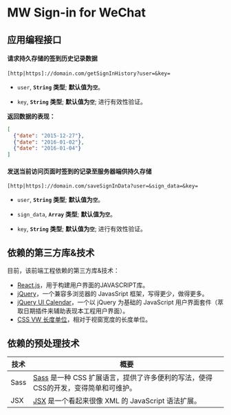 MW Sign-in for WeChat
=====================



应用编程接口
-----------

#### 请求持久存储的签到历史记录数据

```http
[http|https]://domain.com/getSignInHistory?user=&key=
```

+ `user`, **`String` 类型**; **默认值为`空`**。

+ `key`, **`String` 类型**; **默认值为`空`**; 进行有效性验证。

**返回数据的表现：**

```json
[
  {"date": "2015-12-27"},
  {"date": "2016-01-02"},
  {"date": "2016-01-04"}
]
```

#### 发送当前访问页面时签到的记录至服务器端供持久存储

```http
[http|https]://domain.com/saveSignInData?user=&sign_data=&key=
```

+ `user`, **`String` 类型**; **默认值为`空`**。

+ `sign_data`, **`Array` 类型**; **默认值为`空`**。

+ `key`, **`String` 类型**; **默认值为`空`**; 进行有效性验证。



依赖的第三方库&技术
------------

目前，该前端工程依赖的第三方库&技术：

* [React.js](https://facebook.github.io/react/index.html)，用于构建用户界面的JAVASCRIPT库。
* [jQuery](https://jquery.com/)，一个兼容多浏览器的 JavasSript 框架，写得更少，做得更多。
* [jQuery UI Calendar](https://jqueryui.com/datepicker/)，一个以 jQuery 为基础的 JavaScript 用户界面套件（萃取日期插件来辅助表现本工程用户界面）。
* [CSS VW 长度单位](http://web-design-weekly.com/2014/11/18/viewport-units-vw-vh-vmin-vmax/)，相对于视窗宽度的长度单位。



依赖的预处理技术
--------------

| 技术                                    | 概要                               |
|----------------------------------------|------------------------------------|
| Sass                                   | [Sass](http://sass-lang.com/) 是一种 CSS 扩展语言，提供了许多便利的写法，使得CSS的开发，变得简单和可维护。 |
| JSX                                    | [JSX](http://facebook.github.io/jsx/) 是一个看起来很像 XML 的 JavaScript 语法扩展。|


